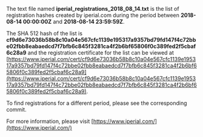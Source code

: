 The text file named **iperial_registrations_2018_08_14.txt** is the list of registration hashes created by iperial.com during the period between **2018-08-14 00:00:00Z** and **2018-08-14 23:59:59Z**.

The SHA 512 hash of the list is **cf9d6e73036b58b8c10a04e567cfc1139e195317a9357bd79fd147f4c72bbe02fbb8eabaedcd7f7bfb6c845f3281ca4f2b6bf65806f0c389fed2f5cbaf6c28a9** and the registration certificate for the list can be viewed at [https://www.iperial.com/cert/cf9d6e73036b58b8c10a04e567cfc1139e195317a9357bd79fd147f4c72bbe02fbb8eabaedcd7f7bfb6c845f3281ca4f2b6bf65806f0c389fed2f5cbaf6c28a9](https://www.iperial.com/cert/cf9d6e73036b58b8c10a04e567cfc1139e195317a9357bd79fd147f4c72bbe02fbb8eabaedcd7f7bfb6c845f3281ca4f2b6bf65806f0c389fed2f5cbaf6c28a9).

To find registrations for a different period, please see the corresponding commit.

For more information, please visit [https://www.iperial.com/](https://www.iperial.com/)
